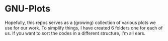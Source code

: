 # GNU-Plots
Hopefully, this repos serves as a (growing) collection of various plots we use for our work. To simplify things, I have created 6 folders one for each of us. If you want to sort the codes in a different structure, I'm all ears.
